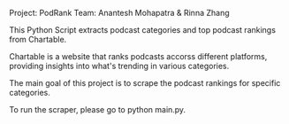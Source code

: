 Project: PodRank
Team: Anantesh Mohapatra & Rinna Zhang

This Python Script extracts podcast categories and top podcast rankings from Chartable.

Chartable is a website that ranks podcasts accorss different platforms, providing insights into what's trending in various categories.

The main goal of this project is to scrape the podcast rankings for specific categories.

To run the scraper, please go to python main.py.